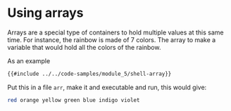 # Using arrays

Arrays are a special type of containers to hold multiple values at this same
time. For instance, the rainbow is made of 7 colors. The array to make a
variable that would hold all the colors of the rainbow.

As an example

```sh
{{#include ../../code-samples/module_5/shell-array}}
```

Put this in a file `arr`, make it and executable and run, this would give:

```sh
red orange yellow green blue indigo violet
```

